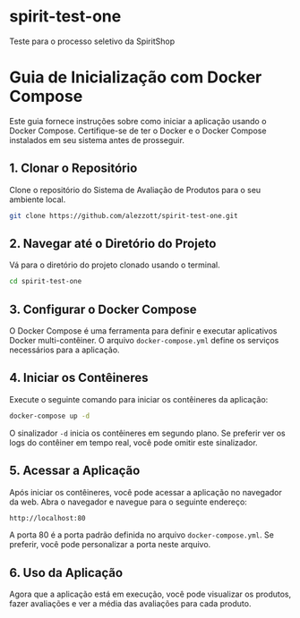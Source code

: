 # spirit-test-one
Teste para o processo seletivo da SpiritShop

# Guia de Inicialização com Docker Compose

Este guia fornece instruções sobre como iniciar a aplicação usando o Docker Compose. Certifique-se de ter o Docker e o Docker Compose instalados em seu sistema antes de prosseguir.

## 1. Clonar o Repositório

Clone o repositório do Sistema de Avaliação de Produtos para o seu ambiente local.

```bash
git clone https://github.com/alezzott/spirit-test-one.git

```

## 2. Navegar até o Diretório do Projeto

Vá para o diretório do projeto clonado usando o terminal.

```bash
cd spirit-test-one
```

## 3. Configurar o Docker Compose

O Docker Compose é uma ferramenta para definir e executar aplicativos Docker multi-contêiner. O arquivo `docker-compose.yml` define os serviços necessários para a aplicação.

## 4. Iniciar os Contêineres

Execute o seguinte comando para iniciar os contêineres da aplicação:

```bash
docker-compose up -d
```



O sinalizador `-d` inicia os contêineres em segundo plano. Se preferir ver os logs do contêiner em tempo real, você pode omitir este sinalizador.

## 5. Acessar a Aplicação

Após iniciar os contêineres, você pode acessar a aplicação no navegador da web. Abra o navegador e navegue para o seguinte endereço:

```bash
http://localhost:80
```

A porta 80 é a porta padrão definida no arquivo `docker-compose.yml`. Se preferir, você pode personalizar a porta neste arquivo.

## 6. Uso da Aplicação

Agora que a aplicação está em execução, você pode visualizar os produtos, fazer avaliações e ver a média das avaliações para cada produto.
